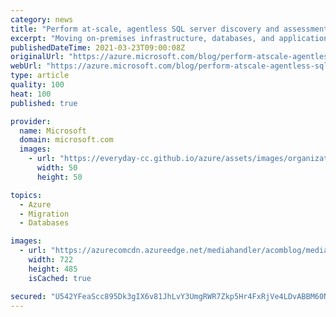 ```yaml
---
category: news
title: "Perform at-scale, agentless SQL server discovery and assessment with Azure Migrate"
excerpt: "Moving on-premises infrastructure, databases, and applications to Azure is key to the success of your cloud migration and modernization journey, and we are committed to simplifying that process. With…"
publishedDateTime: 2021-03-23T09:00:08Z
originalUrl: "https://azure.microsoft.com/blog/perform-atscale-agentless-sql-server-discovery-and-assessment-with-azure-migrate/"
webUrl: "https://azure.microsoft.com/blog/perform-atscale-agentless-sql-server-discovery-and-assessment-with-azure-migrate/"
type: article
quality: 100
heat: 100
published: true

provider:
  name: Microsoft
  domain: microsoft.com
  images:
    - url: "https://everyday-cc.github.io/azure/assets/images/organizations/microsoft.com-50x50.jpg"
      width: 50
      height: 50

topics:
  - Azure
  - Migration
  - Databases

images:
  - url: "https://azurecomcdn.azureedge.net/mediahandler/acomblog/media/Default/blog/70ac4a13-f03e-4666-90cd-ce8b4ed508d0.jpg"
    width: 722
    height: 485
    isCached: true

secured: "U542YFeaScc895Dk3gIX6v81JhLvY3UmgRWR7Zkp5Hr4FxRjVe4LDvABBM60NRtCLwXXPkLGuR/yo9RM1oZtX00qVCH6uFNuuhCZuS7gZAqNiCxc/2CZlVTz+7Mmsce2tE7dABEXM18Zek2XiBKO3df8xrhq1GhxiCoiw8Z1TUoRjPGIbHfnw3hOSFrrDKAGIfatWIRZGio6eP14lDe1lFWAk4FwaTjHSMt4M4Rg87Zms7qpAfopQZ22g8OQSAf/c3/C4zg62/4UCcNYHdy9Zk7Zif1n5d60I9Ml5/w04Y+VFrJR4PQgCIbuBnhzsf/tEvckwlWhnm2/gcRLU8OjutKWvrvjukuXLYiCdFaVBWE=;jH6SmJhqVaXxVVqkxsVorA=="
---
```


